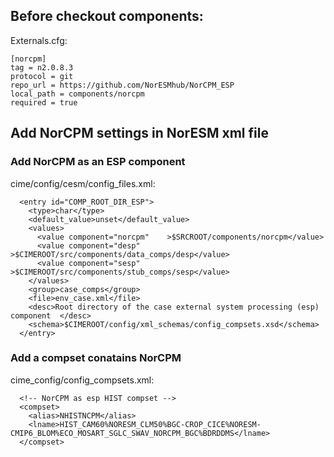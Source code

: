 ## Before checkout components:
Externals.cfg:
```
[norcpm]
tag = n2.0.8.3
protocol = git
repo_url = https://github.com/NorESMhub/NorCPM_ESP
local_path = components/norcpm
required = true
```

## Add NorCPM settings in NorESM xml file
### Add NorCPM as an ESP component
cime/config/cesm/config_files.xml:
```
  <entry id="COMP_ROOT_DIR_ESP">
    <type>char</type>
    <default_value>unset</default_value>
    <values>
      <value component="norcpm"    >$SRCROOT/components/norcpm</value>
      <value component="desp"      >$CIMEROOT/src/components/data_comps/desp</value>
      <value component="sesp"      >$CIMEROOT/src/components/stub_comps/sesp</value>
    </values>
    <group>case_comps</group>
    <file>env_case.xml</file>
    <desc>Root directory of the case external system processing (esp) component  </desc>
    <schema>$CIMEROOT/config/xml_schemas/config_compsets.xsd</schema>
  </entry>
```
### Add a compset conatains NorCPM
cime_config/config_compsets.xml:
```
  <!-- NorCPM as esp HIST compset -->
  <compset>
    <alias>NHISTNCPM</alias>
    <lname>HIST_CAM60%NORESM_CLM50%BGC-CROP_CICE%NORESM-CMIP6_BLOM%ECO_MOSART_SGLC_SWAV_NORCPM_BGC%BDRDDMS</lname>
  </compset>
```

